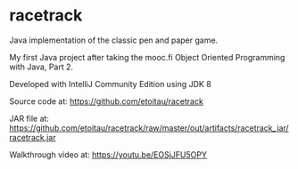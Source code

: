 # racetrack
Java implementation of the classic pen and paper game.

My first Java project after taking the mooc.fi Object Oriented Programming with Java, Part 2.

Developed with IntelliJ Community Edition using JDK 8

Source code at:
https://github.com/etoitau/racetrack

JAR file at:
https://github.com/etoitau/racetrack/raw/master/out/artifacts/racetrack_jar/racetrack.jar

Walkthrough video at:
https://youtu.be/EOSjJFU5OPY